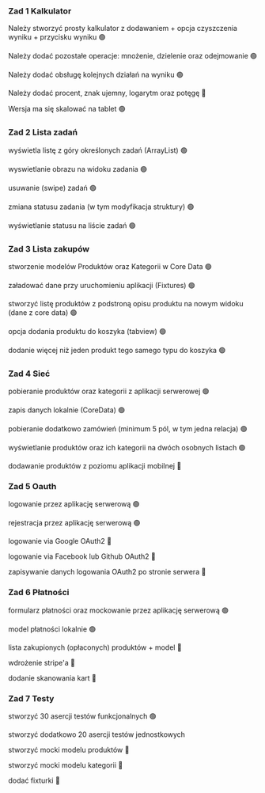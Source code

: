 ### Zad 1 Kalkulator


Należy stworzyć prosty kalkulator z dodawaniem + opcja czyszczenia wyniku + przycisku wyniku 🟢

Należy dodać pozostałe operacje: mnożenie, dzielenie oraz odejmowanie 🟢

Należy dodać obsługę kolejnych działań na wyniku 🟢

Należy dodać procent, znak ujemny, logarytm oraz potęgę 🔴

Wersja ma się skalować na tablet 🟢 

### Zad 2 Lista zadań

wyświetla listę z góry określonych zadań (ArrayList) 🟢

wyswietlanie obrazu na widoku zadania 🟢

usuwanie (swipe) zadań 🟢

zmiana statusu zadania (w tym modyfikacja struktury) 🟢

wyświetlanie statusu na liście zadań 🟢

### Zad 3 Lista zakupów

stworzenie modelów Produktów oraz Kategorii w Core Data 🟢

załadować dane przy uruchomieniu aplikacji (Fixtures) 🟢

stworzyć listę produktów z podstroną opisu produktu na nowym widoku (dane z core data) 🟢

opcja dodania produktu do koszyka (tabview) 🟢

dodanie więcej niż jeden produkt tego samego typu do koszyka 🟢

### Zad 4 Sieć

pobieranie produktów oraz kategorii z aplikacji serwerowej 🟢

zapis danych lokalnie (CoreData) 🟢

pobieranie dodatkowo zamówień (minimum 5 pól, w tym jedna relacja) 🟢

wyświetlanie produktów oraz ich kategorii na dwóch osobnych listach 🟢

dodawanie produktów z poziomu aplikacji mobilnej 🔴

### Zad 5 Oauth

logowanie przez aplikację serwerową 🟢

rejestracja przez aplikację serwerową 🟢

logowanie via Google OAuth2 🔴

logowanie via Facebook lub Github OAuth2 🔴

zapisywanie danych logowania OAuth2 po stronie serwera 🔴

### Zad 6 Płatności

formularz płatności oraz mockowanie przez aplikację serwerową 🟢

model płatności lokalnie 🟢

lista zakupionych (opłaconych) produktów + model 🔴

wdrożenie stripe'a 🔴

dodanie skanowania kart 🔴

### Zad 7 Testy

stworzyć 30 asercji testów funkcjonalnych 🟢

stworzyć dodatkowo 20 asercji testów jednostkowych 

stworzyć mocki modelu produktów  🔴

stworzyć mocki modelu kategorii 🔴

dodać fixturki 🔴
